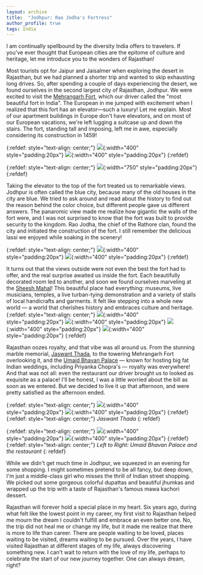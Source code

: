 ```yaml
---
layout: archive
title:  "Jodhpur: Rao Jodha's Fortress"
author_profile: true
tags: India
---
```


I am continually spellbound by the diversity India offers to travelers. If you've ever thought that European cities are the epitome of culture and heritage, let me introduce you to the wonders of Rajasthan!

Most tourists opt for Jaipur and Jaisalmer when exploring the desert in Rajasthan, but we had planned a shorter trip and wanted to skip exhausting long drives. So, after spending a couple of days experiencing the desert, we found ourselves in the second largest city of Rajasthan, Jodhpur. We were excited to visit the [Mehrangarh Fort](https://en.wikipedia.org/wiki/Mehrangarh), which our driver called the "most beautiful fort in India". The European in me jumped with excitement when I realized that this fort has an elevator—such a luxury! Let me explain. Most of our apartment buildings in Europe don't have elevators, and on most of our European vacations, we're left lugging a suitcase up and down the stairs. The fort, standing tall and imposing, left me in awe, especially considering its construction in 1459!

{:refdef: style="text-align: center;"}
![](/images/Jodhpur1.jpg){:width="400" style="padding:20px"}
![](/images/Jodhpur2.jpg){:width="400" style="padding:20px"}
{:refdef}

{:refdef: style="text-align: center;"}
![](/images/Jodhpur9.jpg){:width="750" style="padding:20px"}
{:refdef}

Taking the elevator to the top of the fort treated us to remarkable views. Jodhpur is often called the blue city, because many of the old houses in the city are blue. We tried to ask around and read about the history to find out the reason behind the color choice, but different people gave us different answers. The panaromic view made me realize how gigantic the walls of the fort were, and I was not surprised to know that the fort was built to provide security to the kingdom. Rao Jodha, the chief of the Rathore clan, found the city and initiated the construction of the fort. I still remember the delicious lassi we enjoyed while soaking in the scenery!

{:refdef: style="text-align: center;"}
![](/images/Jodhpur3.jpg){:width="400" style="padding:20px"}
![](/images/Jodhpur4.jpg){:width="400" style="padding:20px"}
{:refdef}

It turns out that the views outside were not even the best the fort had to offer, and the real surprise awaited us inside the fort. Each beautifully decorated room led to another, and soon we found ourselves marveling at the [Sheesh Mahal](https://www.mehrangarh.org/mehrangarh-2/museum/period-rooms/)! This beautiful place had everything: museums, live musicians, temples, a live turban-tying demonstration and a variety of stalls of local handicrafts and garments. It felt like stepping into a whole new world — a world that cherishes history and embraces culture and heritage.
{:refdef: style="text-align: center;"}
![](/images/Jodhpur5.jpg){:width="400" style="padding:20px"}
![](/images/Jodhpur6.jpg){:width="400" style="padding:20px"}
![](/images/Jodhpur7.jpg){:width="400" style="padding:20px"}
![](/images/Jodhpur8.jpg){:width="400" style="padding:20px"}
{:refdef}

Rajasthan oozes royalty, and that vibe was all around us. From the stunning marble memorial, [Jaswant Thada](https://www.mehrangarh.org/visit/jaswant-thada/), to the towering Mehrangarh Fort overlooking it, and the [Umaid Bhavan Palace](https://en.wikipedia.org/wiki/Umaid_Bhawan_Palace) — known for hosting big fat Indian weddings, including Priyanka Chopra's — royalty was everywhere! And that was not all: even the restaurant our driver brought us to looked as exquisite as a palace! I'll be honest, I was a little worried about the bill as soon as we entered. But we decided to live it up that afternoon, and were pretty satisfied as the afternoon ended. 

{:refdef: style="text-align: center;"}
![](/images/Jodhpur10.jpg){:width="400" style="padding:20px"}
![](/images/Jodhpur11.jpg){:width="400" style="padding:20px"}
{:refdef}
{:refdef: style="text-align: center;"}
*Jaswant Thada*
{: refdef}

{:refdef: style="text-align: center;"}
![](/images/Jodhpur12.jpg){:width="400" style="padding:20px"}
![](/images/Jodhpur13.jpg){:width="400" style="padding:20px"}
{:refdef}
{:refdef: style="text-align: center;"}
*Left to Right: Umaid Bhavan Palace and the restaurant*
{: refdef}

While we didn't get much time in Jodhpur, we squeezed in an evening for some shopping. I might sometimes pretend to be all fancy, but deep down, I'm just a middle-class girl who misses the thrill of Indian street shopping. We picked out some gorgeous colorful dupattas and beautiful jhumkas and wrapped up the trip with a taste of Rajasthan's famous mawa kachori dessert.

Rajasthan will forever hold a special place in my heart. Six years ago, during what felt like the lowest point in my career, my first visit to Rajasthan helped me mourn the dream I couldn't fulfill and embrace an even better one. No, the trip did not heal me or change my life, but it made me realize that there is more to life than career. There are people waiting to be loved, places waiting to be visited, dreams waiting to be pursued. Over the years, I have visited Rajasthan at different stages of my life, always discovering something new. I can't wait to return with the love of my life, perhaps to celebrate the start of our new journey together. One can always dream, right?